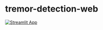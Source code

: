 # tremor-detection-web

[![Streamlit App](https://static.streamlit.io/badges/streamlit_badge_black_white.svg)](https://share.streamlit.io/vincentchung19/tremor-detection-web/main/web.py)
